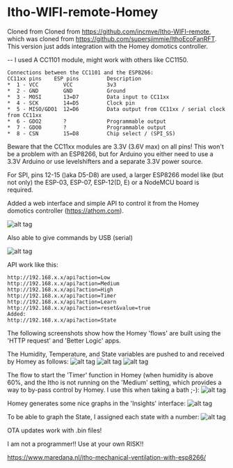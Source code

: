# Itho-WIFI-remote-Homey
Cloned from Cloned from https://github.com/incmve/Itho-WIFI-remote, which was cloned from https://github.com/supersjimmie/IthoEcoFanRFT. This version just adds integration with the Homey domotics controller.

--
I used A CC1101 module, might work with others like CC1150.
```
Connections between the CC1101 and the ESP8266:
CC11xx pins    ESP pins   		Description
*  1 - VCC        VCC         	3v3
*  2 - GND        GND     		Ground
*  3 - MOSI       13=D7  		Data input to CC11xx
*  4 - SCK        14=D5			Clock pin
*  5 - MISO/GDO1  12=D6			Data output from CC11xx / serial clock from CC11xx
*  6 - GDO2       ? 			Programmable output
*  7 - GDO0       ?  			Programmable output
*  8 - CSN        15=D8 		Chip select / (SPI_SS)
```


Beware that the CC11xx modules are 3.3V (3.6V max) on all pins!
This won't be a problem with an ESP8266, but for Arduino you either need to use a 3.3V Arduino or use levelshifters and a separate 3.3V power source.

For SPI, pins 12-15 ()aka D5-D8) are used, a larger ESP8266 model like (but not only) the ESP-03, ESP-07, ESP-12(D, E) or a NodeMCU board is required.

Added a web interface and simple API to control it from the Homey domotics controller (https://athom.com).

![alt tag](https://github.com/abaretta/Itho-WIFI-remote-Homey/blob/master/Images/itho-contro-panel.png)

Also able to give commands by USB (serial)

![alt tag](https://github.com/incmve/Itho-WIFI-remote/blob/master/Images/serial.JPG)


API work like this:
```
http://192.168.x.x/api?action=Low
http://192.168.x.x/api?action=Medium
http://192.168.x.x/api?action=High
http://192.168.x.x/api?action=Timer
http://192.168.x.x/api?action=Learn
http://192.168.x.x/api?action=reset&value=true
Added:
http://192.168.x.x/api?action=State
```

The following screenshots show how the Homey 'flows' are built using the 'HTTP request' and 'Better Logic' apps.

The Humidity, Temperature, and State variables are pushed to and received by Homey as follows:
![alt tag](https://github.com/abaretta/Itho-WIFI-remote-Homey/blob/master/Images/Flow%20-%20Homey%20-%20Humidity.png)
![alt tag](https://github.com/abaretta/Itho-WIFI-remote-Homey/blob/master/Images/Flow%20-%20Homey%20-%20Temperature.png)
![alt tag](https://github.com/abaretta/Itho-WIFI-remote-Homey/blob/master/Images/Flow%20-%20Homey%20-%20State.png)

The flow to start the 'Timer' function in Homey (when humidity is above 60%, and the Itho is not running on the 'Medium' setting, which provides a way to by-pass control by Homey. I use this when taking a bath ;-):
![alt tag](https://github.com/abaretta/Itho-WIFI-remote-Homey/blob/master/Images/Flow%20-%20Homey%20-%20Google%20Chrome%202017-02-01%2017.15.10.png)

Homey generates some nice graphs in the 'Insights' interface:
![alt tag](https://github.com/abaretta/Itho-WIFI-remote-Homey/blob/master/Images/Insights%20-%20Homey.png)

To be able to graph the State, I assigned each state with a number:
![alt tag](https://github.com/abaretta/Itho-WIFI-remote-Homey/blob/master/Images/Flow%20-%20Homey%20-%20State%20-%20tracking.png)

OTA updates work with .bin files!

I am not a programmer!! Use at your own RISK!!

https://www.maredana.nl/itho-mechanical-ventilation-with-esp8266/
